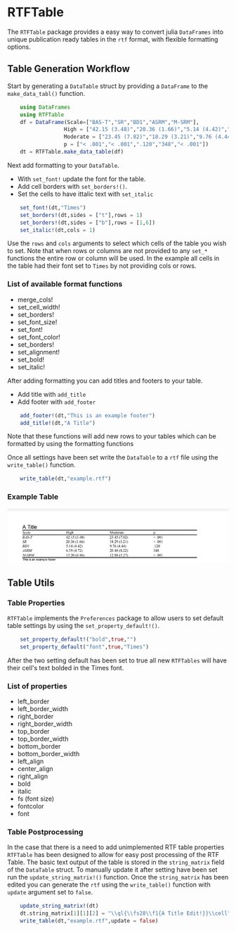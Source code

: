 # RTFTable

The `RTFTable` package provides a easy way to convert julia `DataFrames` into unique publication ready tables in the `rtf` format, with flexible formatting options. 

## Table Generation Workflow

Start by generating a `DataTable` struct by providing a `DataFrame` to  the `make_data_tabl()` function. 
```julia
    using DataFrames
    using RTFTable
	df = DataFrame(Scale=["BAS-T","SR","BD1","ASRM","M-SRM"],
	              High = ["42.15 (3.48)","20.36 (1.66)","5.14 (4.42)","6.39 (4.72)","13.20 (6.86)"],
				  Moderate = ["23.45 (7.82)","18.29 (3.21)","9.76 (4.44)","20.48 (8.22)","12.88 (3.27)"],
				  p = ["< .001","< .001",".120","348","< .001"])
	dt = RTFTable.make_data_table(df)
```

Next add formatting to your `DataTable`. 
+ With `set_font!` update the font for the table. 
+ Add cell borders with `set_borders!()`. 
+ Set the cells to have ittalic text with `set_italic`

```julia
	set_font!(dt,"Times")
 	set_borders!(dt,sides = ["t"],rows = 1)
    set_borders!(dt,sides = ["b"],rows = [1,6])
	set_italic!(dt,cols = 1)
```
Use the `rows` and `cols` arguments to select which cells of the table you wish to set. Note that when rows or columns are not provided to any `set_*` functions the entire row or column will be used. In the example all cells in the table had their font set to `Times` by not providing cols or rows.

### List of available format functions
+ merge_cols! 
+ set_cell_width!
+ set_borders!
+ set_font_size!
+ set_font!
+ set_font_color!
+ set_borders!
+ set_alignment!
+ set_bold!
+ set_italic!

After adding formatting you can add titles and footers to your table.

+ Add title with `add_title`
+ Add footer with `add_footer`

```julia	
	add_footer!(dt,"This is an example footer")
	add_title!(dt,"A Title")
```
Note that these functions will add new rows to your tables which can be formatted by using the formatting functions 

Once all settings have been set write the `DataTable` to a `rtf` file using the `write_table()` function. 
```julia
	write_table(dt,"example.rtf")
```

### Example Table

![Example Table](man/example_table.png)

## Table Utils
### Table Properties
`RTFTable` implements the `Preferences` package to allow users to set default table settings by using the `set_property_default!()`. 

```julia
	set_property_default!("bold",true,"")
	set_property_default("font",true,"Times")
```
After the two setting default has been set to true all new `RTFTables` will have their cell's text bolded in the Times font.

### List of properties
 + left_border
 + left_border_width
 + right_border
 + right_border_width
 + top_border
 + top_border_width
 + bottom_border
 + bottom_border_width
 + left_align
 + center_align
 + right_align
 + bold
 + italic
 + fs (font size)
 + fontcolor
 + font

### Table Postprocessing 
In the case that there is a need to add unimplemented RTF table properties `RTFTable` has been designed to allow for easy post processing of the RTF Table. The basic text output of the table is stored in the `string_matrix` field of the `DataTable` struct. To manually update it after setting have been set run the `update_string_matrix!()` function. Once the `string_matrix` has been edited you can generate the `rtf` using the `write_table()` function with `update` argument set to `false`.

```julia
	update_string_matrix!(dt)
	dt.string_matrix[1][1][2] = "\\ql{\\fs28\\f1{A Title Edit!}}\\cell"
	write_table(dt,"example.rtf",update = false)
```

